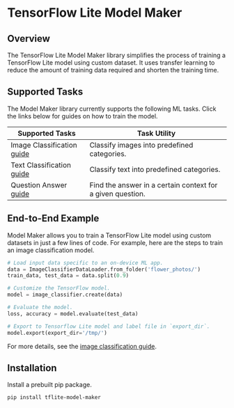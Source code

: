 # TensorFlow Lite Model Maker

## Overview

The TensorFlow Lite Model Maker library simplifies the process of training a
TensorFlow Lite model using custom dataset. It uses transfer learning to reduce
the amount of training data required and shorten the training time.

## Supported Tasks

The Model Maker library currently supports the following ML tasks. Click the
links below for guides on how to train the model.

Supported Tasks                                                                                          | Task Utility
-------------------------------------------------------------------------------------------------------- | ------------
Image Classification [guide](https://www.tensorflow.org/lite/tutorials/model_maker_image_classification) | Classify images into predefined categories.
Text Classification [guide](https://www.tensorflow.org/lite/tutorials/model_maker_text_classification)   | Classify text into predefined categories.
Question Answer [guide](https://www.tensorflow.org/lite/tutorials/model_maker_question_answer)           | Find the answer in a certain context for a given question.

## End-to-End Example

Model Maker allows you to train a TensorFlow Lite model using custom datasets in
just a few lines of code. For example, here are the steps to train an image
classification model.

```python
# Load input data specific to an on-device ML app.
data = ImageClassifierDataLoader.from_folder('flower_photos/')
train_data, test_data = data.split(0.9)

# Customize the TensorFlow model.
model = image_classifier.create(data)

# Evaluate the model.
loss, accuracy = model.evaluate(test_data)

# Export to Tensorflow Lite model and label file in `export_dir`.
model.export(export_dir='/tmp/')
```

For more details, see the
[image classification guide](https://www.tensorflow.org/lite/tutorials/model_maker_image_classification).

## Installation

Install a prebuilt pip package.

```shell
pip install tflite-model-maker
```
